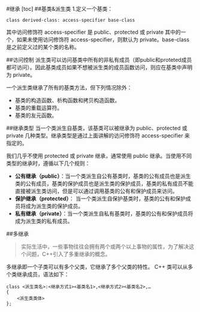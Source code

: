 #继承
[toc]
##基类&派生类
1.定义一个基类：
```
class derived-class: access-specifier base-class
```
其中访问修饰符 access-specifier 是 public、protected 或 private 其中的一个，如果未使用访问修饰符 access-specifier，则默认为 private。base-class 是之前定义过的某个类的名称。

##访问控制
派生类可以访问基类中所有的非私有成员（即public和proteted成员都可访问）。因此基类成员如果不想被派生类的成员函数访问，则应在基类中声明为 private。

一个派生类继承了所有的基类方法，但下列情况除外：
* 基类的构造函数、析构函数和拷贝构造函数。
* 基类的重载运算符。
* 基类的友元函数。

##继承类型
当一个类派生自基类，该基类可以被继承为 public、protected 或 private 几种类型。继承类型是通过上面讲解的访问修饰符 access-specifier 来指定的。

我们几乎不使用 protected 或 private 继承，通常使用 public 继承。当使用不同类型的继承时，遵循以下几个规则：
* **公有继承（public）**：当一个类派生自公有基类时，基类的公有成员也是派生类的公有成员，基类的保护成员也是派生类的保护成员，基类的私有成员不能直接被派生类访问，但是可以通过调用基类的公有和保护成员来访问。
* **保护继承（protected）**： 当一个类派生自保护基类时，基类的公有和保护成员将成为派生类的保护成员。
* **私有继承（private）**：当一个类派生自私有基类时，基类的公有和保护成员将成为派生类的私有成员。

##多继承
>实际生活中，一些事物往往会拥有两个或两个以上事物的属性，为了解决这个问题，C++引入了多重继承的概念。

多继承即一个子类可以有多个父类，它继承了多个父类的特性。
C++ 类可以从多个类继承成员，语法如下：
```
class <派生类名>:<继承方式1><基类名1>,<继承方式2><基类名2>,…
{
	<派生类类体>
};
```